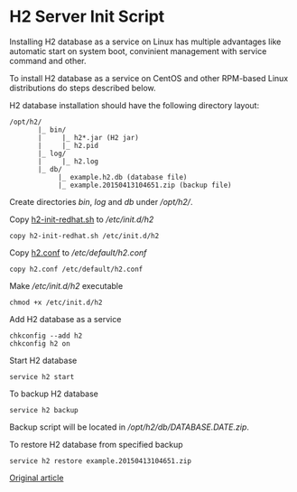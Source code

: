 H2 Server Init Script
=====================

Installing H2 database as a service on Linux has multiple advantages like automatic start on system boot, convinient management with service command and other.

To install H2 database as a service on CentOS and other RPM-based Linux distributions do steps described below.

H2 database installation should have the following directory layout:

```
/opt/h2/
       |_ bin/
       |     |_ h2*.jar (H2 jar)
       |     |_ h2.pid
       |_ log/
       |     |_ h2.log
       |_ db/
            |_ example.h2.db (database file)
            |_ example.20150413104651.zip (backup file)
```

Create directories _bin_, _log_ and _db_ under _/opt/h2/_.

Copy [h2-init-redhat.sh](https://github.com/evgeniy-khist/examples/blob/master/h2-server-init-script/h2-init-redhat.sh) to _/etc/init.d/h2_

```
copy h2-init-redhat.sh /etc/init.d/h2
```

Copy [h2.conf](https://github.com/evgeniy-khist/examples/blob/master/h2-server-init-script/h2.conf) to _/etc/default/h2.conf_

```
copy h2.conf /etc/default/h2.conf
```

Make _/etc/init.d/h2_ executable

```
chmod +x /etc/init.d/h2
```

Add H2 database as a service

```
chkconfig --add h2
chkconfig h2 on
```

Start H2 database

```
service h2 start
```

To backup H2 database

```
service h2 backup
```

Backup script will be located in _/opt/h2/db/$DATABASE.$DATE.zip_.

To restore H2 database from specified backup

```
service h2 restore example.20150413104651.zip
```

[Original article](http://developer-should-know.tumblr.com/post/116316649672/how-to-install-h2-database-as-a-service-on-linux)
